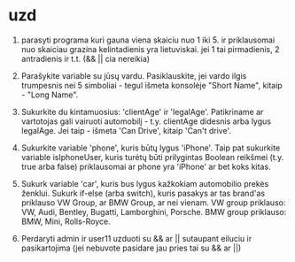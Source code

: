 # uzd 

1. parasyti programa kuri gauna viena skaiciu nuo 1 iki 5. ir priklausomai nuo skaiciau grazina kelintadienis yra lietuviskai. jei 1 tai pirmadienis, 2 antradienis ir t.t. (&& || cia nereikia)

2. Parašykite variable su jūsų vardu. Pasiklauskite, jei vardo ilgis trumpesnis nei 5 simboliai - tegul išmeta konsolėje "Short Name", kitaip - "Long Name".

3. Sukurkite du kintamuosius: 'clientAge' ir 'legalAge'. Patikriname ar vartotojas gali vairuoti automobilį - t.y. clientAge didesnis arba lygus legalAge. Jei taip - išmeta 'Can Drive', kitaip 'Can't drive'.

4. Sukurkite variable 'phone', kuris būtų lygus 'iPhone'. Taip pat sukurkite variable isIphoneUser, kuris turėtų būti prilygintas Boolean reikšmei (t.y. true arba false) priklausomai ar phone yra 'iPhone' ar bet koks kitas.

5. Sukurk variable 'car', kuris bus lygus kažkokiam automobilio prekės ženklui. Sukurk if-else (arba switch), kuris pasakys ar tas brand'as priklauso VW Group, ar BMW Group, ar nei vienam.
VW group priklauso: VW, Audi, Bentley, Bugatti, Lamborghini, Porsche.
BMW group priklauso: BMW, Mini, Rolls-Royce.

6. Perdaryti admin ir user11 uzduoti su && ar || sutaupant eiluciu ir pasikartojima (jei nebuvote pasidare jau pries tai su && ar ||)